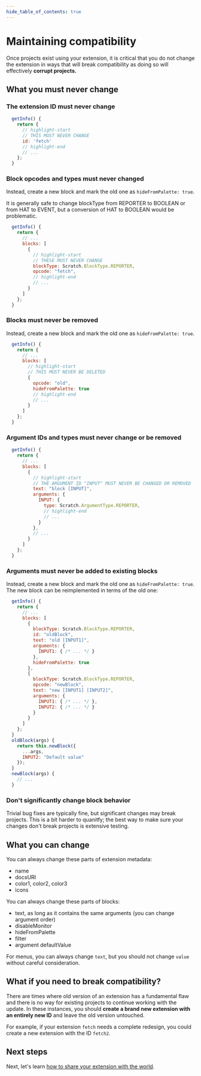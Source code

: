 ```yaml
---
hide_table_of_contents: true
---
```


# Maintaining compatibility

Once projects exist using your extension, it is critical that you do not change the extension in ways that will break compatibility as doing so will effectively **corrupt projects.**

## What you must never change

### The extension ID must never change

```js
  getInfo() {
    return {
      // highlight-start
      // THIS MUST NEVER CHANGE
      id: 'fetch'
      // highlight-end
      // ...
    };
  }
```

### Block opcodes and types must never changed

Instead, create a new block and mark the old one as `hideFromPalette: true`.

It is generally safe to change blockType from REPORTER to BOOLEAN or from HAT to EVENT, but a conversion of HAT to BOOLEAN would be problematic.

```js
  getInfo() {
    return {
      // ...
      blocks: [
        {
          // highlight-start
          // THESE MUST NEVER CHANGE
          blockType: Scratch.BlockType.REPORTER,
          opcode: "fetch",
          // highlight-end
          // ...
        }
      ]
    };
  }
```

### Blocks must never be removed

Instead, create a new block and mark the old one as `hideFromPalette: true`.

```js
  getInfo() {
    return {
      // ...
      blocks: [
        // highlight-start
        // THIS MUST NEVER BE DELETED
        {
          opcode: "old",
          hideFromPalette: true
          // highlight-end
          // ...
        }
      ]
    };
  }
```

### Argument IDs and types must never change or be removed

```js
  getInfo() {
    return {
      // ...
      blocks: [
        {
          // highlight-start
          // THE ARGUMENT ID "INPUT" MUST NEVER BE CHANGED OR REMOVED
          text: "block [INPUT]",
          arguments: {
            INPUT: {
              type: Scratch.ArgumentType.REPORTER,
              // highlight-end
              // ...
            }
          },
          // ...
        }
      ]
    };
  }
```

### Arguments must never be added to existing blocks

Instead, create a new block and mark the old one as `hideFromPalette: true`. The new block can be reimplemented in terms of the old one:

```js
  getInfo() {
    return {
      // ...
      blocks: [
        {
          blockType: Scratch.BlockType.REPORTER,
          id: "oldBlock",
          text: "old [INPUT1]",
          arguments: {
            INPUT1: { /* ... */ }
          },
          hideFromPalette: true
        },
        {
          blockType: Scratch.BlockType.REPORTER,
          opcode: "newBlock",
          text: "new [INPUT1] [INPUT2]",
          arguments: {
            INPUT1: { /* ... */ },
            INPUT2: { /* ... */ }
          }
        }
      ]
    };
  }
  oldBlock(args) {
    return this.newBlock({
      ...args,
      INPUT2: "Default value"
    });
  }
  newBlock(args) {
    // ...
  }
```

### Don't significantly change block behavior

Trivial bug fixes are typically fine, but significant changes may break projects. This is a bit harder to quanitfy; the best way to make sure your changes don't break projects is extensive testing.

## What you can change

You can always change these parts of extension metadata:

 - name
 - docsURI
 - color1, color2, color3
 - icons

You can always change these parts of blocks:

 - text, as long as it contains the same arguments (you can change argument order)
 - disableMonitor
 - hideFromPalette
 - filter
 - argument defaultValue

For menus, you can always change `text`, but you should not change `value` without careful consideration.

## What if you need to break compatibility?

There are times where old version of an extension has a fundamental flaw and there is no way for existing projects to continue working with the update. In these instances, you should **create a brand new extension with an entirely new ID** and leave the old version untouched.

For example, if your extension `fetch` needs a complete redesign, you could create a new extension with the ID `fetch2`.

## Next steps

Next, let's learn [how to share your extension with the world](./share).
